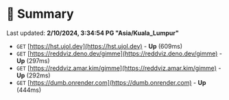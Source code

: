 # 📖 Summary
Last updated: **2/10/2024, 3:34:54 PG "Asia/Kuala_Lumpur"**

- `GET` [https://hst.ujol.dev](https://hst.ujol.dev) - **Up** (609ms)
- `GET` [https://reddviz.deno.dev/gimme](https://reddviz.deno.dev/gimme) - **Up** (297ms)
- `GET` [https://reddviz.amar.kim/gimme](https://reddviz.amar.kim/gimme) - **Up** (292ms)
- `GET` [https://dumb.onrender.com](https://dumb.onrender.com) - **Up** (444ms)

